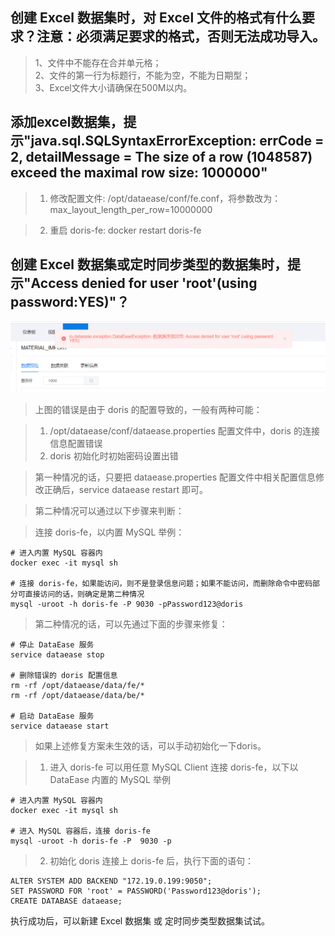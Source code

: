## 创建 Excel 数据集时，对 Excel 文件的格式有什么要求？注意：必须满足要求的格式，否则无法成功导入。

>1、文件中不能存在合并单元格；</br>2、文件的第一行为标题行，不能为空，不能为日期型；</br>3、Excel文件大小请确保在500M以内。

## 添加excel数据集，提示"java.sql.SQLSyntaxErrorException: errCode = 2, detailMessage = The size of a row (1048587) exceed the maximal row size: 1000000"

>1. 修改配置文件: /opt/dataease/conf/fe.conf，将参数改为：max_layout_length_per_row=10000000

>2. 重启 doris-fe: docker restart doris-fe


## 创建 Excel 数据集或定时同步类型的数据集时，提示"Access denied for user 'root'(using password:YES)"？
>
![doris错误](../img/faq/doris-invalid.png)

>上图的错误是由于 doris 的配置导致的，一般有两种可能：

>1. /opt/dataease/conf/dataease.properties 配置文件中，doris 的连接信息配置错误
>2. doris 初始化时初始密码设置出错

>第一种情况的话，只要把 dataease.properties 配置文件中相关配置信息修改正确后，service dataease restart 即可。

>第二种情况可以通过以下步骤来判断：

>连接 doris-fe，以内置 MySQL 举例：
```shell
# 进入内置 MySQL 容器内
docker exec -it mysql sh

# 连接 doris-fe，如果能访问，则不是登录信息问题；如果不能访问，而删除命令中密码部分可直接访问的话，则确定是第二种情况
mysql -uroot -h doris-fe -P 9030 -pPassword123@doris

```

>第二种情况的话，可以先通过下面的步骤来修复：
```shell
# 停止 DataEase 服务
service dataease stop

# 删除错误的 doris 配置信息
rm -rf /opt/dataease/data/fe/*
rm -rf /opt/dataease/data/be/*

# 启动 DataEase 服务
service dataease start
```

>如果上述修复方案未生效的话，可以手动初始化一下doris。

>1. 进入 doris-fe
可以用任意 MySQL Client 连接 doris-fe，以下以 DataEase 内置的 MySQL 举例
```shell
# 进入内置 MySQL 容器内
docker exec -it mysql sh

# 进入 MySQL 容器后，连接 doris-fe
mysql -uroot -h doris-fe -P  9030 -p
```

>2. 初始化 doris
连接上 doris-fe 后，执行下面的语句：
```mysql
ALTER SYSTEM ADD BACKEND "172.19.0.199:9050";
SET PASSWORD FOR 'root' = PASSWORD('Password123@doris');
CREATE DATABASE dataease;
```
执行成功后，可以新建 Excel 数据集 或 定时同步类型数据集试试。